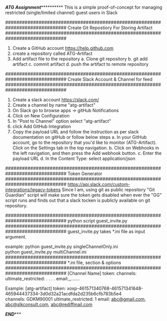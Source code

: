 
***********ATG Assignment*********************
This is a simple proof-of-concept for managing restricted (single/limited channel) guest users in Slack

##############################################################################
  Create Git Repostiory For Storing Artifact
##############################################################################
1. Create a GitHub account https://help.github.com
2. create a repository called ATG-Artifact
3. Add artifact file to the repository
    a. Clone git repository 
    b. git add  artifact 
    c. commit artifact 
    d. push the artifact to remote repository
    

##############################################################################
 Create Slack Account & Channel for feed
##############################################################################
1. Create a slack account https://slack.com/
2. Create a channel by name "atg-artifact"
3. On Slack go to browse apps -> gitHub Notifications
4. Click on New Configuration
5. In "Post to Channel" option select "atg-artifact"
6. click Add GitHub Integration
7. Copy the payload URL and follow the instruction as per slack documentation on gitHub or follow below steps
    a. In your GitHub account, go to the repository that you'd like to monitor (ATG-Artifact). Click on the Settings tab in the top navigation.
    b. Click on Webhooks in the left navigation, and then press the Add webhook button.
    c. Enter the payload URL
    d. In the Content Type: select application/json

##############################################################################
Token Generator    
##############################################################################
https://api.slack.com/custom-integrations/legacy-tokens
Since I am, using git as public repository "Git Guardian" script will make sure the token gets disabled when ever the "GG" script runs and finds out that a slack tocken is publicly available on git repository.

##############################################################################
python script guest_invite.py 
##############################################################################
guest_invite.py takes *.ini file as input argument.

example:
python guest_invite.py singleChannelOnly.ini	
python guest_invite.py multiChannel.ini
##############################################################################
*.ini file, section & options
##############################################################################
[Channel Name]
token:<value>
channels:<value>
ultimate_restricted:<value>
.
.
.
.
email:<value>,<value>,<value>.......

Example:
[atg-artifact]
token: xoxp-461571340768-461571341648-465944437334-3d0d32a21acdfda2d235b6cfb783b5e4    
channels: GDKM90001
ultimate_restricted: 1
email: abc@gmail.com, abc@slkconsult.com, abc@rediffmail.com



*******************************END**********************************
